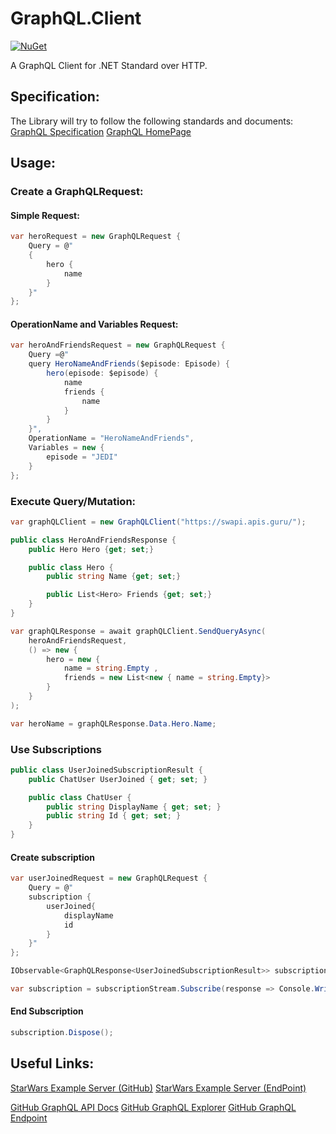 # GraphQL.Client
[![NuGet](https://img.shields.io/nuget/v/GraphQL.Client.svg)](https://www.nuget.org/packages/GraphQL.Client)

A GraphQL Client for .NET Standard over HTTP.

## Specification:
The Library will try to follow the following standards and documents:
[GraphQL Specification](https://facebook.github.io/graphql/June2018)
[GraphQL HomePage](http://graphql.org/learn)

## Usage:

### Create a GraphQLRequest:
#### Simple Request:
```csharp
var heroRequest = new GraphQLRequest {
    Query = @"
	{
		hero {
			name
		}
	}"
};
```

#### OperationName and Variables Request:
```csharp
var heroAndFriendsRequest = new GraphQLRequest {
    Query =@"
	query HeroNameAndFriends($episode: Episode) {
		hero(episode: $episode) {
			name
			friends {
				name
			}
		}
	}",
	OperationName = "HeroNameAndFriends",
	Variables = new {
		episode = "JEDI"
	}
};
```

### Execute Query/Mutation:
```csharp
var graphQLClient = new GraphQLClient("https://swapi.apis.guru/");

public class HeroAndFriendsResponse {
    public Hero Hero {get; set;}

    public class Hero {
        public string Name {get; set;}

        public List<Hero> Friends {get; set;}
    }
}

var graphQLResponse = await graphQLClient.SendQueryAsync(
    heroAndFriendsRequest, 
    () => new {
        hero = new { 
            name = string.Empty , 
            friends = new List<new { name = string.Empty}>
        }
    }
);

var heroName = graphQLResponse.Data.Hero.Name;
```

### Use Subscriptions

```csharp
public class UserJoinedSubscriptionResult {
	public ChatUser UserJoined { get; set; }

	public class ChatUser {
		public string DisplayName { get; set; }
		public string Id { get; set; }
	}
}
```

#### Create subscription

```csharp
var userJoinedRequest = new GraphQLRequest {
    Query = @"
	subscription {
		userJoined{
			displayName
			id
		}
	}"
};

IObservable<GraphQLResponse<UserJoinedSubscriptionResult>> subscriptionStream = client.CreateSubscriptionStream<UserJoinedSubscriptionResult>(userJoinedRequest);

var subscription = subscriptionStream.Subscribe(response => Console.WriteLine($"user '{response.Data.UserJoined.DisplayName}' joined"));
```

#### End Subscription

```csharp
subscription.Dispose();
```

## Useful Links:
[StarWars Example Server (GitHub)](https://github.com/graphql/swapi-graphql)
[StarWars Example Server (EndPoint)](https://swapi.apis.guru/)

[GitHub GraphQL API Docs](https://developer.github.com/v4/guides/forming-calls/)
[GitHub GraphQL Explorer](https://developer.github.com/v4/explorer/)
[GitHub GraphQL Endpoint](https://api.github.com/graphql)
